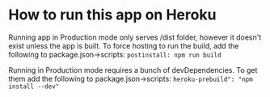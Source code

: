 # How to run this app on Heroku

Running app in Production mode only serves /dist folder, however it doesn't exist unless the app is built. To force hosting to run the build, add the following to package.json->scripts:
`postinstall: npm run build`

Running in Production mode requires a bunch of devDependencies. To get them add the following to package.json->scripts:
`heroku-prebuild": "npm install --dev"`
